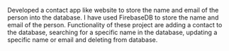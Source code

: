Developed a contact app like website to store the name and email of the person into the database. I have used FirebaseDB to store the name and email of the person. Functionality of these project are adding a contact to the database, searching for a specific name in the database, updating a specific name or email and deleting from database. 